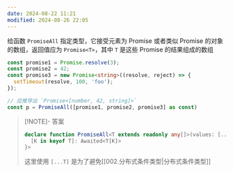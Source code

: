 ```yaml
---
date: 2024-08-22 11:21
modified: 2024-08-26 22:05
---
```


给函数 `PromiseAll` 指定类型，它接受元素为 Promise 或者类似 Promise 的对象的数组，返回值应为 `Promise<T>`，其中 `T` 是这些 Promise 的结果组成的数组

```ts
const promise1 = Promise.resolve(3);
const promise2 = 42;
const promise3 = new Promise<string>((resolve, reject) => {
  setTimeout(resolve, 100, 'foo');
});

// 应推导出 `Promise<[number, 42, string]>`
const p = PromiseAll([promise1, promise2, promise3] as const)
```

> [!NOTE]- 答案
> 
> ```ts
> declare function PromiseAll<T extends readonly any[]>(values: [...T]): Promise<{
>   [K in keyof T]: Awaited<T[K]>
> }>
> ```
> 
> 这里使用 `[...T]` 是为了避免[[002.分布式条件类型|分布式条件类型]]
